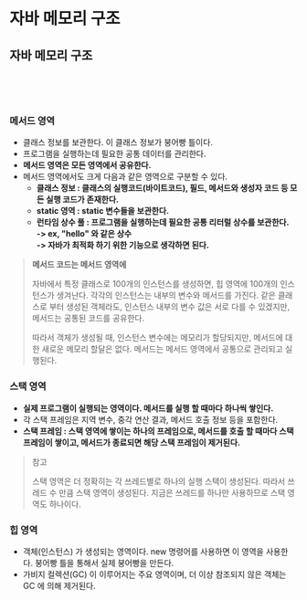 # 자바 메모리 구조

## 자바 메모리 구조

<figure><img src="../../../.gitbook/assets/스크린샷 2024-01-29 20.38.08.png" alt=""><figcaption></figcaption></figure>

<figure><img src="../../../.gitbook/assets/스크린샷 2024-01-29 20.42.31.png" alt=""><figcaption></figcaption></figure>

### 메서드 영역&#x20;

* 클래스 정보를 보관한다. 이 클래스 정보가 붕어빵 틀이다.
* 프로그램을 실행하는데 필요한 공통 데이터를 관리한다.&#x20;
* **메서드 영역은 모든 영역에서 공유한다.**&#x20;
* 메서드 영역에서도 크게 다음과 같은 영역으로 구분할 수 있다.&#x20;
  * **클래스 정보 : 클래스의 실행코드(바이트코드), 필드, 메서드와 생성자 코드 등 모든 실행 코드가 존재한다.**&#x20;
  * **static 영역 : static 변수들을 보관한다.**&#x20;
  * **런타임 상수 풀 : 프로그램을 실행하는데 필요한 공통 리터럴 상수를 보관한다.** \
    **-> ex, "hello" 와 같은 상수**\
    **-> 자바가 최적화 하기 위한 기능으로 생각하면 된다.**&#x20;

> **메서드 코드는 메서드 영역에**
>
> 자바에서 특정 클래스로 100개의 인스턴스를 생성하면, 힙 영역에 100개의 인스턴스가 생겨난다. 각각의 인스턴스는 내부의 변수와 메서드를 가진다. 같은 클래스로 부터 생성된 객체라도, 인스턴스 내부의 변수 값은 서로 다를 수 있겠지만, 메서드는 공통된 코드를 공유한다.&#x20;
>
> 따라서 객체가 생성될 때, 인스턴스 변수에는 메모리가 할당되지만, 메서드에 대한 새로운 메모리 할달은 없다. 메서드는 메서드 영역에서 공통으로 관리되고 실행된다.&#x20;

### 스택 영역&#x20;

* **실제 프로그램이 실행되는 영역이다. 메서드를 실행 할 때마다 하나씩 쌓인다.**&#x20;
* 각 스택 프레임은 지역 변수, 중각 연산 결과, 메서드 호출 정보 등을 포함한다.&#x20;
* **스택 프레임 : 스택 영역에 쌓이는 하나의 프레임으로, 메서드를 호출 할 때마다 스택 프레임이 쌓이고, 메서드가 종료되면 해당 스택 프레임이 제거된다.**&#x20;

> 참고
>
> 스택 영역은 더 정확히는 각 쓰레드별로 하나의 실행 스택이 생성된다. 따라서 쓰레드 수 만큼 스택 영역이 생성된다. 지금은 쓰레드를 하나만 사용하므로 스택 영역도 하나이다.&#x20;

### 힙 영역&#x20;

* 객체(인스턴스) 가 생성되는 영역이다. new 명령어를 사용하면 이 영역을 사용한다. 붕어빵 틀을 통해서 실제 붕어빵을 만든다.&#x20;
* 가비지 컬렉션(GC) 이 이루어지는 주요 영역이며, 더 이상 참조되지 않은 객체는 GC 에 의해 제거된다.&#x20;
